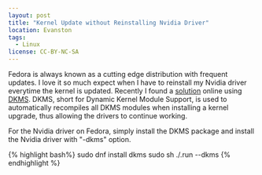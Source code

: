 ```yaml
---
layout: post
title: "Kernel Update without Reinstalling Nvidia Driver"
location: Evanston
tags:
  - Linux
license: CC-BY-NC-SA
---
```


Fedora is always known as a cutting edge distribution with frequent updates. I love it so much expect when I have to reinstall my Nvidia driver everytime the kernel is updated. Recently I found a [solution](http://askubuntu.com/questions/492217/nvidia-driver-reset-after-each-kernel-update) online using [DKMS](https://github.com/dell/dkms). DKMS, short for Dynamic Kernel Module Support, is used to automatically recompiles all DKMS modules when installing a kernel upgrade, thus allowing the drivers to continue working.

For the Nvidia driver on Fedora, simply install the DKMS package and install the Nvidia driver with "-dkms" option.

{% highlight bash%}
sudo dnf install dkms
sudo sh ./<DRIVER>.run --dkms
{% endhighlight %}
